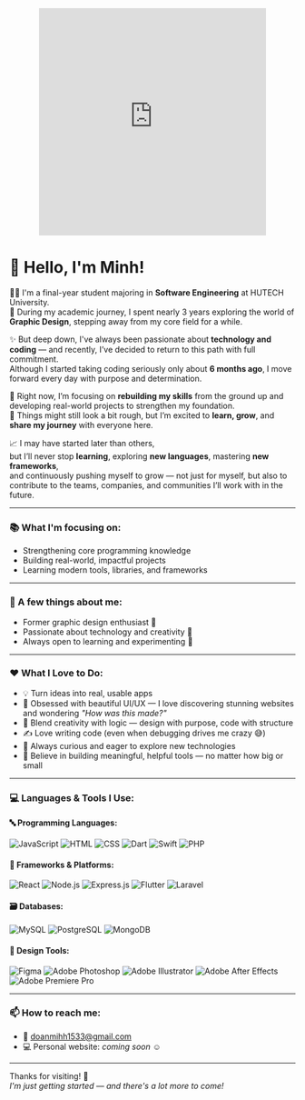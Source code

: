 <p align="center">
  <iframe src="https://doanmihh153.github.io/animation-lottie/" width="400" height="400" frameborder="0" scrolling="no"></iframe>
</p>

# 👋 Hello, I'm Minh!

🧑‍🎓 I'm a final-year student majoring in **Software Engineering** at HUTECH University.  
🎨 During my academic journey, I spent nearly 3 years exploring the world of **Graphic Design**, stepping away from my core field for a while.

✨ But deep down, I've always been passionate about **technology and coding** — and recently, I’ve decided to return to this path with full commitment.  
Although I started taking coding seriously only about **6 months ago**, I move forward every day with purpose and determination.

🚀 Right now, I’m focusing on **rebuilding my skills** from the ground up and developing real-world projects to strengthen my foundation.  
💬 Things might still look a bit rough, but I’m excited to **learn, grow**, and **share my journey** with everyone here.

📈 I may have started later than others,  
but I’ll never stop **learning**, exploring **new languages**, mastering **new frameworks**,  
and continuously pushing myself to grow — not just for myself, but also to contribute to the teams, companies, and communities I’ll work with in the future.

---

### 📚 What I'm focusing on:
- Strengthening core programming knowledge
- Building real-world, impactful projects
- Learning modern tools, libraries, and frameworks

---

### 🌱 A few things about me:
- Former graphic design enthusiast 🎨
- Passionate about technology and creativity 🚀
- Always open to learning and experimenting 🌟

---

### ❤️ What I Love to Do:

- 💡 Turn ideas into real, usable apps  
- 🎨 Obsessed with beautiful UI/UX — I love discovering stunning websites and wondering _"How was this made?"_
- 🔄 Blend creativity with logic — design with purpose, code with structure  
- ✍️ Love writing code (even when debugging drives me crazy 😅)  
- 🧠 Always curious and eager to explore new technologies  
- 🤝 Believe in building meaningful, helpful tools — no matter how big or small

---

### 💻 Languages & Tools I Use:

#### 🔤 Programming Languages:
![JavaScript](https://img.shields.io/badge/-JavaScript-F7DF1E?style=flat&logo=javascript&logoColor=black)
![HTML](https://img.shields.io/badge/-HTML5-E34F26?style=flat&logo=html5&logoColor=white)
![CSS](https://img.shields.io/badge/-CSS3-1572B6?style=flat&logo=css3&logoColor=white)
![Dart](https://img.shields.io/badge/-Dart-0175C2?style=flat&logo=dart&logoColor=white)
![Swift](https://img.shields.io/badge/-Swift-FA7343?style=flat&logo=swift&logoColor=white)
![PHP](https://img.shields.io/badge/-PHP-777BB4?style=flat&logo=php&logoColor=white)

#### 🧰 Frameworks & Platforms:
![React](https://img.shields.io/badge/-React-20232A?style=flat&logo=react&logoColor=61DAFB)
![Node.js](https://img.shields.io/badge/-Node.js-339933?style=flat&logo=nodedotjs&logoColor=white)
![Express.js](https://img.shields.io/badge/-Express.js-000000?style=flat&logo=express&logoColor=white)
![Flutter](https://img.shields.io/badge/-Flutter-02569B?style=flat&logo=flutter&logoColor=white)
![Laravel](https://img.shields.io/badge/-Laravel-FF2D20?style=flat&logo=laravel&logoColor=white)

#### 🗃️ Databases:
![MySQL](https://img.shields.io/badge/-MySQL-4479A1?style=flat&logo=mysql&logoColor=white)
![PostgreSQL](https://img.shields.io/badge/-PostgreSQL-336791?style=flat&logo=postgresql&logoColor=white)
![MongoDB](https://img.shields.io/badge/-MongoDB-47A248?style=flat&logo=mongodb&logoColor=white)

#### 🎨 Design Tools:
![Figma](https://img.shields.io/badge/-Figma-F24E1E?style=flat&logo=figma&logoColor=white)
![Adobe Photoshop](https://img.shields.io/badge/-Photoshop-31A8FF?style=flat&logo=adobephotoshop&logoColor=white)
![Adobe Illustrator](https://img.shields.io/badge/-Illustrator-FF9A00?style=flat&logo=adobeillustrator&logoColor=white)
![Adobe After Effects](https://img.shields.io/badge/-After%20Effects-9999FF?style=flat&logo=adobeaftereffects&logoColor=white)
![Adobe Premiere Pro](https://img.shields.io/badge/-Premiere%20Pro-9999FF?style=flat&logo=adobepremierepro&logoColor=white)

---

### 📫 How to reach me:
- 📨 doanmihh1533@gmail.com  
- 💻 Personal website: _coming soon_ ☺️

---

Thanks for visiting! 🌟  
_I'm just getting started — and there's a lot more to come!_
